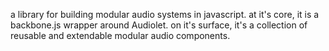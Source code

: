 a library for building modular audio systems in javascript. at it's core, it is a backbone.js wrapper around Audiolet. on it's surface, it's a collection of reusable and extendable modular audio components.